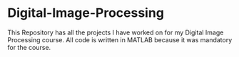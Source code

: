 # Digital-Image-Processing
This Repository has all the projects I have worked on for my Digital Image Processing course.  All code is written in MATLAB because it was mandatory for the course.
